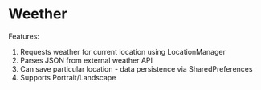 Weether
======

Features:

1) Requests weather for current location using LocationManager
2) Parses JSON from external weather API
3) Can save particular location - data persistence via SharedPreferences
4) Supports Portrait/Landscape

